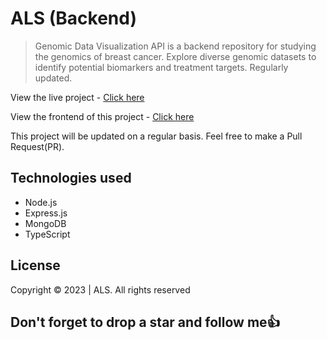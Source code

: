 # ALS (Backend)

> Genomic Data Visualization API is a backend repository for studying the genomics of breast cancer. Explore diverse genomic datasets to identify potential biomarkers and treatment targets. Regularly updated.

View the live project - [Click here]()

View the frontend of this project - [Click here](https://github.com/Sproff/als-druglike-compounds)

This project will be updated on a regular basis. Feel free to make a Pull Request(PR).

## Technologies used

- Node.js
- Express.js
- MongoDB
- TypeScript

## License

Copyright © 2023 | ALS. All rights reserved

## Don't forget to drop a star and follow me:+1:
